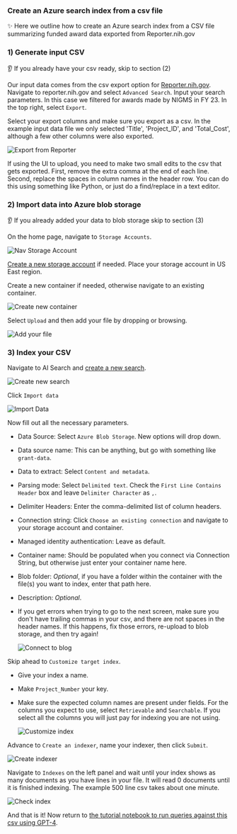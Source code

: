 ### Create an Azure search index from a csv file
:sparkles: Here we outline how to create an Azure search index from a CSV file summarizing funded award data exported from Reporter.nih.gov

### 1) Generate input CSV
:ear: If you already have your csv ready, skip to section (2)

Our input data comes from the csv export option for [Reporter.nih.gov](https://reporter.nih.gov/). Navigate to reporter.nih.gov and select `Advanced Search`. Input your search parameters. In this case we filtered for awards made by NIGMS in FY 23. In the top right, select `Export`.

Select your export columns and make sure you export as a csv. In the example input data file we only selected 'Title', 'Project_ID', and 'Total_Cost', although a few other columns were also exported.

  ![Export from Reporter](/docs/images/1_export_reporter_csv.png)

If using the UI to upload, you need to make two small edits to the csv that gets exported. First, remove the extra comma at the end of each line. Second, replace the spaces in column names in the header row. You can do this using something like Python, or just do a find/replace in a text editor.

### 2) Import data into Azure blob storage
:ear: If you already added your data to blob storage skip to section (3)

On the home page, navigate to `Storage Accounts`.

  ![Nav Storage Account](/docs/images/2_storage_accounts.png)

[Create a new storage account](https://learn.microsoft.com/en-us/azure/storage/common/storage-account-create?tabs=azure-portal) if needed. Place your storage account in US East region. 

Create a new container if needed, otherwise navigate to an existing container.

  ![Create new container](/docs/images/3_create_container.png)

Select `Upload` and then add your file by dropping or browsing. 

  ![Add your file](/docs/images/4_add_your_csv.png)

### 3) Index your CSV

Navigate to AI Search and [create a new search](https://learn.microsoft.com/en-us/azure/search/search-create-service-portal).

  ![Create new search](/docs/images/5_create_new_db.png)

Click `Import data`

  ![Import Data](/docs/images/6_import_data.png)

Now fill out all the necessary parameters. 
+ Data Source: Select `Azure Blob Storage`. New options will drop down.
+ Data source name: This can be anything, but go with something like `grant-data`.
+ Data to extract: Select `Content and metadata`.
+ Parsing mode: Select `Delimited text`. Check the `First Line Contains Header` box and leave `Delimiter Character` as `,`.
+ Delimiter Headers: Enter the comma-delimited list of column headers.
+ Connection string: Click `Choose an existing connection` and navigate to your storage account and container.
+ Managed identity authentication: Leave as default.
+ Container name: Should be populated when you connect via Connection String, but otherwise just enter your container name here.
+ Blob folder: *Optional*, if you have a folder within the container with the file(s) you want to index, enter that path here.
+ Description: *Optional*.
+ If you get errors when trying to go to the next screen, make sure you don't have trailing commas in your csv, and there are not spaces in the header names. If this happens, fix those errors, re-upload to blob storage, and then try again! 

  ![Connect to blog](/docs/images/7_connect_to_blob.png)

Skip ahead to `Customize target index`. 
+ Give your index a name.
+ Make `Project_Number` your key.
+ Make sure the expected column names are present under fields. For the columns you expect to use, select `Retrievable` and `Searchable`. If you select all the columns you will just pay for indexing you are not using.

  ![Customize index](/docs/images/8_target_index.png)

Advance to `Create an indexer`, name your indexer, then click `Submit`. 

  ![Create indexer](/docs/images/9_create_indexer.png)

Navigate to `Indexes` on the left panel and wait until your index shows as many documents as you have lines in your file. It will read 0 documents until it is finished indexing. The example 500 line csv takes about one minute.

  ![Check index](/docs/images/10_check_index.png)


And that is it! Now return to [the tutorial notebook to run queries against this csv using GPT-4]( /notebooks/GenAI/notebooks/AzureAIStudio_index_structured_with_console.ipynb).









  
